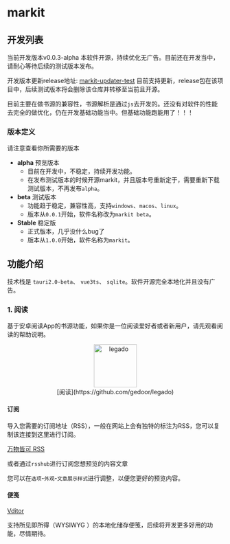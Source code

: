 # markit
## 开发列表
当前开发版本v0.0.3-alpha
本软件开源，持续优化无广告。目前还在开发当中，请耐心等待后续的测试版本发布。

开发版本更新release地址: [markit-updater-test](https://github.com/heiyehk/markit-updater-test/releases)  目前支持更新，release包在该项目中，后续测试版本将会删除该仓库并转移至当前且开源。

目前主要在做书源的兼容性，书源解析是通过`js`去开发的。还没有对软件的性能去完全的做优化，仍在开发基础功能当中。但基础功能跑能用了！！！
### 版本定义
请注意查看你所需要的版本
* **alpha** 预览版本
  * 目前在开发中，不稳定，持续开发功能。
  * 在发布测试版本的时候开源markit，并且版本号重新定于，需要重新下载测试版本，不再发布`alpha`。
* **beta** 测试版本
  * 功能趋于稳定，兼容性高，支持`windows`、`macos`、`linux`。
  * 版本从`0.0.1`开始，软件名称改为`markit beta`。
* **Stable** 稳定版
  * 正式版本，几乎没什么bug了
  * 版本从`1.0.0`开始，软件名称为`markit`。
## 功能介绍
技术栈是 `tauri2.0-beta`、 `vue3ts`、 `sqlite`。软件开源完全本地化并且没有广告。
### 1. 阅读
基于安卓阅读App的书源功能，如果你是一位阅读爱好者或者新用户，请先观看阅读的帮助说明。
<div align="center">
    <img width="100" height="100" src="https://github.com/gedoor/legado/raw/master/app/src/main/res/mipmap-xxxhdpi/ic_launcher.png" alt="legado"/> 
    <br />
    [阅读](https://github.com/gedoor/legado)
</div>

#### 订阅
导入您需要的订阅地址（RSS），一般在网站上会有独特的标注为RSS，您可以复制该连接到这里进行订阅。

[万物皆可 RSS](https://rsshub.app/)

或者通过`rsshub`进行订阅您想预览的内容文章

您可以在`选项`-`外观`-`文章展示样式`进行调整，以便您更好的预览内容。
#### 便笺
[Vditor](https://github.com/Vanessa219/vditor)

支持所见即所得（WYSIWYG ）的本地化储存便笺，后续将开发更多好用的功能，尽情期待。

